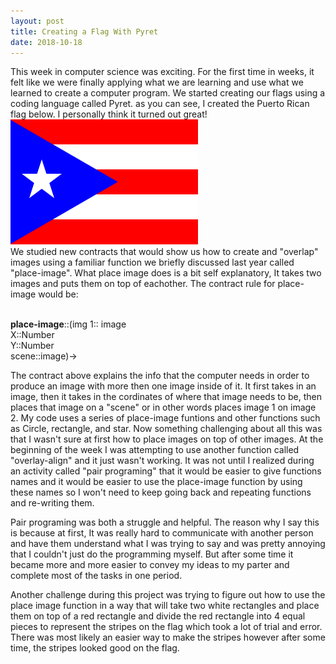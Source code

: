 ```yaml
---
layout: post
title: Creating a Flag With Pyret
date: 2018-10-18
---
```


This week in computer science was exciting. For the first time in weeks, it felt like we were finally applying what we are learning and use what we learned to create a computer program. We started creating our flags using a coding language called Pyret. as you can see, I created the Puerto Rican flag below. I personally think it turned out great!
<br/>
![My Flag](/images/FLAG.png)
<br/>
We studied new contracts that would show us how to create and "overlap" images using a familiar function we briefly discussed last year called "place-image". What place image does is a bit self explanatory, It takes two images and puts them on top of eachother. The contract rule for place-image would be:

<br/>
<strong>place-image</strong>::(img 1:: image
  <br/>
  X::Number
  <br/>
  Y::Number
  <br/>
  scene::image)->
  <br/>
  
The contract above explains the info that the computer needs in order to produce an image with more then one image inside of it. It first takes in an image, then it takes in the cordinates of where that image needs to be, then places that image on a "scene" or in other words places image 1 on image 2. My code uses a series of place-image funtions and other functions such as Circle, rectangle, and star. Now something challenging about all this was that I wasn't sure at first how to place images on top of other images. At the beginning of the week I was attempting to use another function called "overlay-align" and it just wasn't working. It was not until I realized during an activity called "pair programing" that it would be easier to give functions names and it would be easier to use the place-image function by using these names so I won't need to keep going back and repeating functions and re-writing them. 

Pair programing was both a struggle and helpful. The reason why I say this is because at first, It was really hard to communicate with another person and have them understand what I was trying to say and was pretty annoying that I couldn't just do the programming myself. But after some time it became more and more easier to convey my ideas to my parter and complete most of the tasks in one period.

Another challenge during this project was trying to figure out how to use the place image function in a way that will take two white rectangles and place them on top of a red rectangle and divide the red rectangle into 4 equal pieces to represent the stripes on the flag which took a lot of trial and error. There was most likely an easier way to make the stripes however after some time, the stripes looked good on the flag.





